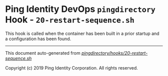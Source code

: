 
# Ping Identity DevOps `pingdirectory` Hook - `20-restart-sequence.sh`
 This hook is called when the container has been built in a prior startup
 and a configuration has been found.

---
This document auto-generated from _[pingdirectory/hooks/20-restart-sequence.sh](https://github.com/pingidentity/pingidentity-docker-builds/blob/master/pingdirectory/hooks/20-restart-sequence.sh)_

Copyright (c)  2019 Ping Identity Corporation. All rights reserved.
